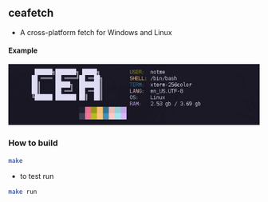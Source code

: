 
## ceafetch
- A cross-platform fetch for Windows and Linux

#### Example
![Example](https://github.com/bendikMichal/ceafetch/blob/assets/ceafetch.png)


### How to build
```sh
make
```
- to test run
```sh
make run

```
